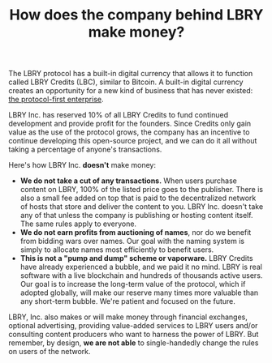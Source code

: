 ﻿---
title: How does the company behind LBRY make money?
category: other
---

The LBRY protocol has a built-in digital currency that allows it to function called LBRY Credits (LBC), similar to Bitcoin. A built-in digital currency creates an opportunity for a new kind of business that has never existed: [the protocol-first enterprise](https://medium.com/the-coinbase-blog/app-coins-and-the-dawn-of-the-decentralized-business-model-8b8c951e734f#.6mr8znoiu). 

LBRY Inc. has reserved 10% of all LBRY Credits to fund continued development and provide profit for the founders. Since Credits only gain value as the use of the protocol grows, the company has an incentive to continue developing this open-source project, and we can do it all without taking a percentage of anyone's transactions.

Here's how LBRY Inc. **doesn't** make money:

- **We do not take a cut of any transactions.** When users purchase content on LBRY, 100% of the listed price goes to the publisher. There is also a small fee added on top that is paid to the decentralized network of hosts that store and deliver the content to you. LBRY Inc. doesn't take any of that unless the company is publishing or hosting content itself. The same rules apply to everyone.
- **We do not earn profits from auctioning of names**, nor do we benefit from bidding wars over names. Our goal with the naming system is simply to allocate names most efficiently to benefit users.
- **This is not a "pump and dump" scheme or vaporware.** LBRY Credits have already experienced a bubble, and we paid it no mind. LBRY is real software with a live blockchain and hundreds of thousands active users. Our goal is to increase the long-term value of the protocol, which if adopted globally, will make our reserve many times more valuable than any short-term bubble. We're patient and focused on the future.

LBRY, Inc. also makes or will make money through financial exchanges, optional advertising, providing value-added services to LBRY users and/or consulting content producers who want to harness the power of LBRY. But remember, by design, **we are not able** to single-handedly change the rules on users of the network.
